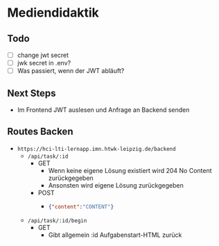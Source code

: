 # Mediendidaktik

## Todo

- [ ] change jwt secret
- [ ] jwk secret in .env?
- [ ] Was passiert, wenn der JWT abläuft?

## Next Steps

- Im Frontend JWT auslesen und Anfrage an Backend senden

## Routes Backen

- `https://hci-lti-lernapp.imn.htwk-leipzig.de/backend`
  - `/api/task/:id`
    - GET
      - Wenn keine eigene Lösung existiert wird 204 No Content zurückgegeben
      - Ansonsten wird eigene Lösung zurückgegeben
    - POST
      - ```json
        {"content":"CONTENT"}
        ```
  - `/api/task/:id/begin`
    - GET
      - Gibt allgemein :id Aufgabenstart-HTML zurück